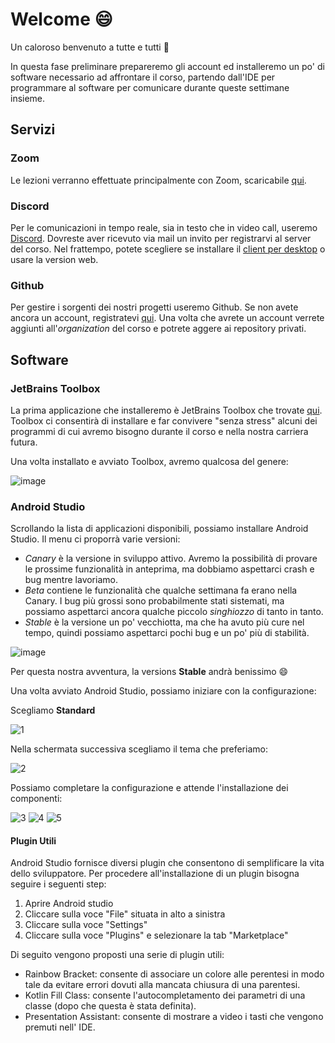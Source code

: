 # Welcome 😄

Un caloroso benvenuto a tutte e tutti 💪

In questa fase preliminare prepareremo gli account ed installeremo un po' di software necessario ad affrontare il corso, partendo dall'IDE per programmare al software per comunicare durante queste settimane insieme.

## Servizi

### Zoom

Le lezioni verranno effettuate principalmente con Zoom, scaricabile [qui](http://zoom.us/).

### Discord

Per le comunicazioni in tempo reale, sia in testo che in video call, useremo [Discord](https://discord.com/). Dovreste aver ricevuto via mail un invito per registrarvi al server del corso. Nel frattempo, potete scegliere se installare il [client per desktop](https://discord.com/download) o usare la version web.

### Github

Per gestire i sorgenti dei nostri progetti useremo Github. Se non avete ancora un account, registratevi [qui](https://github.com/). Una volta che avrete un account verrete aggiunti all'_organization_ del corso e potrete aggere ai repository privati.

## Software

### JetBrains Toolbox

La prima applicazione che installeremo è JetBrains Toolbox che trovate [qui](https://www.jetbrains.com/toolbox-app/). Toolbox ci consentirà di installare e far convivere "senza stress" alcuni dei programmi di cui avremo bisogno durante il corso e nella nostra carriera futura.

Una volta installato e avviato Toolbox, avremo qualcosa del genere:

![image](https://user-images.githubusercontent.com/19003/104443194-630a3200-5596-11eb-97c0-20a9b08df1b1.png)

### Android Studio

Scrollando la lista di applicazioni disponibili, possiamo installare Android Studio. Il menu ci proporrà varie versioni:

* _Canary_ è la versione in sviluppo attivo. Avremo la possibilità di provare le prossime funzionalità in anteprima, ma dobbiamo aspettarci crash e bug mentre lavoriamo.
* _Beta_ contiene le funzionalità che qualche settimana fa erano nella Canary. I bug più grossi sono probabilmente stati sistemati, ma possiamo aspettarci ancora qualche piccolo _singhiozzo_ di tanto in tanto.
* _Stable_ è la versione un po' vecchiotta, ma che ha avuto più cure nel tempo, quindi possiamo aspettarci pochi bug e un po' più di stabilità.

![image](https://user-images.githubusercontent.com/19003/104459250-c7d08700-55ac-11eb-821b-afa84ce6b686.png)

Per questa nostra avventura, la versions **Stable** andrà benissimo 😄

Una volta avviato Android Studio, possiamo iniziare con la configurazione:

Scegliamo **Standard**

![1](https://user-images.githubusercontent.com/98166/104752899-2afa1f00-574f-11eb-8657-adef242558b7.png)

Nella schermata successiva scegliamo il tema che preferiamo:

![2](https://user-images.githubusercontent.com/98166/104752902-2afa1f00-574f-11eb-98ef-4a51213ad6b5.png)

Possiamo completare la configurazione e attende l'installazione dei componenti:

![3](https://user-images.githubusercontent.com/98166/104752904-2b92b580-574f-11eb-85f8-9a3cd0608d0a.png)
![4](https://user-images.githubusercontent.com/98166/104752906-2c2b4c00-574f-11eb-970d-24ab35113878.png)
![5](https://user-images.githubusercontent.com/98166/104752908-2c2b4c00-574f-11eb-8da6-b06187abd3b5.png)

#### Plugin Utili
Android Studio fornisce diversi plugin che consentono di semplificare la vita dello sviluppatore. Per procedere all'installazione di un plugin bisogna seguire i seguenti step:

1. Aprire Android studio
1. Cliccare sulla voce "File" situata in alto a sinistra
1. Cliccare sulla voce "Settings"
1. Cliccare sulla voce "Plugins" e selezionare la tab "Marketplace"

Di seguito vengono proposti una serie di plugin utili:

- Rainbow Bracket: consente di associare un colore alle perentesi in modo tale da evitare errori dovuti alla mancata chiusura di una parentesi.
- Kotlin Fill Class: consente l'autocompletamento dei parametri di una classe (dopo che questa è stata definita).
- Presentation Assistant: consente di mostrare a video i tasti che vengono premuti nell' IDE.
